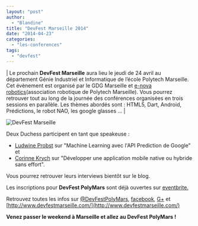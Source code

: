 ```yaml
---
layout: "post"
author: 
  - "Blandine"
title: "DevFest Marseille 2014"
date: "2014-04-23"
categories: 
  - "les-conferences"
tags: 
  - "devfest"
---
```


| Le prochain **DevFest Marseille** aura lieu le jeudi de 24 avril au département Génie Industriel et Informatique de l’école Polytech Marseille. Cet évènement est organisé par le GDG Marseille et [e-nova robotics](http://www.enova-robotics.com/index.html)(association robotique de Polytech Marseille). Vous pourrez retrouver tout au long de la journée des conférences organisées en trois sessions en parallèle. Les thèmes abordés sont : HTML5, Dart, Android, Prédictions, le robot NAO, les google glasses ... |

![DevFest Marseille](/assets/2014/04/2014-04-23-devfest-marseille-2014/devfest.jpg "DevFest Marseille")

Deux Duchess participent en tant que speakeuse :

- [Ludwine Probst](https://twitter.com/nivdul "Ludwine Probst") sur "Machine Learning avec l'API Prediction de Google" et
- [Corinne Krych](https://twitter.com/corinnekrych "Corinne Krych") sur "Développer une application mobile native ou hybride sans effort".

Vous pourrez retrouver leurs interviews bientôt sur le blog.

Les inscriptions pour **DevFest PolyMars** sont déjà ouvertes sur [eventbrite.](https://www.eventbrite.fr/e/billets-devfest-marseille-2014-9475799371 "eventbrite")

Retrouvez toutes les infos sur [@DevFestPolyMars](https://twitter.com/DevFestPolyMars), [facebook](https://www.facebook.com/Devfest.Marseille), [G+](https://plus.google.com/102875121818257112486/posts) et [http://www.devfestmarseille.com/](http://www.devfestmarseille.com/)

**Venez passer le weekend à Marseille et allez au DevFest PolyMars !**

